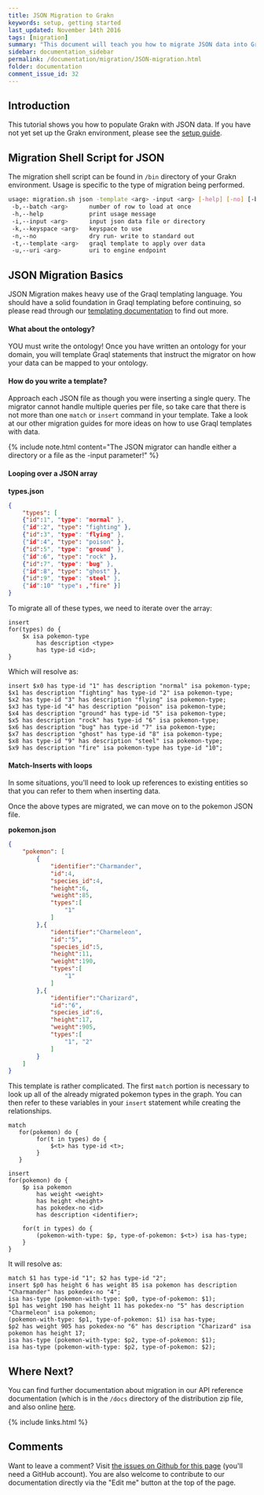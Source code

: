 ```yaml
---
title: JSON Migration to Grakn
keywords: setup, getting started
last_updated: November 14th 2016
tags: [migration]
summary: "This document will teach you how to migrate JSON data into Grakn."
sidebar: documentation_sidebar
permalink: /documentation/migration/JSON-migration.html
folder: documentation
comment_issue_id: 32
---
```


## Introduction
This tutorial shows you how to populate Grakn with JSON data. If you have not yet set up the Grakn environment, please see the [setup guide](../get-started/setup-guide.html).

## Migration Shell Script for JSON
The migration shell script can be found in `/bin` directory of your Grakn environment. Usage is specific to the type of migration being performed.    

```bash
usage: migration.sh json -template <arg> -input <arg> [-help] [-no] [-batch <arg>] [-uri <arg>] [-keyspace <arg>]
 -b,--batch <arg>      number of row to load at once
 -h,--help             print usage message
 -i,--input <arg>      input json data file or directory
 -k,--keyspace <arg>   keyspace to use
 -n,--no               dry run- write to standard out
 -t,--template <arg>   graql template to apply over data
 -u,--uri <arg>        uri to engine endpoint
```

## JSON Migration Basics
JSON Migration makes heavy use of the Graql templating language. You should have a solid foundation in Graql templating before continuing, so please read through our [templating documentation](../graql/graql-templating.html) to find out more.

<!-- JSON Migration will apply your template to each [Alex - something missing here?] -->

#### What about the ontology?
YOU must write the ontology! Once you have written an ontology for your domain, you will template Graql statements that instruct the migrator on how your data can be mapped to your ontology.

#### How do you write a template?
Approach each JSON file as though you were inserting a single query. The migrator cannot handle multiple queries per file, so take care that there is not more than one `match` or `insert` command in your template. Take a look at our other migration guides for more ideas on how to use Graql templates with data. 

{% include note.html content="The JSON migrator can handle either a directory or a file as the -input parameter!" %}

#### Looping over a JSON array
**types.json**    

```json
{
    "types": [
    {"id":1", "type": "normal" },
    {"id":2", "type": "fighting" },
    {"id":3", "type": "flying" },
    {"id":4", "type": "poison" },
    {"id":5", "type": "ground" },
    {"id":6", "type": "rock" },
    {"id":7", "type": "bug" },
    {"id":8", "type": "ghost" },
    {"id":9", "type": "steel" },
    {"id":10" "type": ,"fire" }]
}
```

To migrate all of these types, we need to iterate over the array:    

```graql-template
insert
for(types) do {
    $x isa pokemon-type
        has description <type>
        has type-id <id>;
}
```

Which will resolve as:    

```graql
insert $x0 has type-id "1" has description "normal" isa pokemon-type;
$x1 has description "fighting" has type-id "2" isa pokemon-type;
$x2 has type-id "3" has description "flying" isa pokemon-type;
$x3 has type-id "4" has description "poison" isa pokemon-type;
$x4 has description "ground" has type-id "5" isa pokemon-type;
$x5 has description "rock" has type-id "6" isa pokemon-type;
$x6 has description "bug" has type-id "7" isa pokemon-type;
$x7 has description "ghost" has type-id "8" isa pokemon-type;
$x8 has type-id "9" has description "steel" isa pokemon-type;
$x9 has description "fire" isa pokemon-type has type-id "10";
```

#### Match-Inserts with loops
In some situations, you'll need to look up references to existing entities so that you can refer to them when inserting data. 

Once the above types are migrated, we can move on to the pokemon JSON file.

**pokemon.json**    

```json
{
    "pokemon": [
        {
            "identifier":"Charmander",
            "id":4,
            "species_id":4,
            "height":6,
            "weight":85,
            "types":[
                "1"
            ]
        },{
            "identifier":"Charmeleon",
            "id":"5",
            "species_id":5,
            "height":11,
            "weight":190,
            "types":[
                "1"
            ]
        },{
            "identifier":"Charizard",
            "id":"6",
            "species_id":6,
            "height":17,
            "weight":905,
            "types":[
                "1", "2"
            ]
        }
    ]
}
```

This template is rather complicated. The first `match` portion is necessary to look up all of the already migrated pokemon types in the graph. You can then refer to these variables in your `insert` statement while creating the relationships.   

```graql-template
match
   for(pokemon) do {
        for(t in types) do {
            $<t> has type-id <t>;
        }
   }

insert
for(pokemon) do {
    $p isa pokemon
        has weight <weight>
        has height <height>
        has pokedex-no <id>
        has description <identifier>;

    for(t in types) do {
        (pokemon-with-type: $p, type-of-pokemon: $<t>) isa has-type;
    }
}
```

It will resolve as:    

```graql
match $1 has type-id "1"; $2 has type-id "2";
insert $p0 has height 6 has weight 85 isa pokemon has description "Charmander" has pokedex-no "4";
isa has-type (pokemon-with-type: $p0, type-of-pokemon: $1);
$p1 has weight 190 has height 11 has pokedex-no "5" has description "Charmeleon" isa pokemon;
(pokemon-with-type: $p1, type-of-pokemon: $1) isa has-type;
$p2 has weight 905 has pokedex-no "6" has description "Charizard" isa pokemon has height 17;
isa has-type (pokemon-with-type: $p2, type-of-pokemon: $1);
isa has-type (pokemon-with-type: $p2, type-of-pokemon: $2);
```

## Where Next?
You can find further documentation about migration in our API reference documentation (which is in the `/docs` directory of the distribution zip file, and also online [here](https://grakn.ai/pages/api-reference/latest/index.html).

{% include links.html %}


## Comments
Want to leave a comment? Visit <a href="https://github.com/graknlabs/docs/issues/32" target="_blank">the issues on Github for this page</a> (you'll need a GitHub account). You are also welcome to contribute to our documentation directly via the "Edit me" button at the top of the page.
